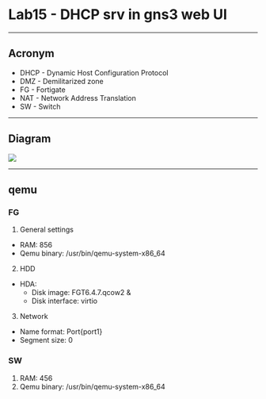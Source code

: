 # Lab15 - DHCP srv in gns3 web UI

---

## Acronym
* DHCP - Dynamic Host Configuration Protocol
* DMZ - Demilitarized zone
* FG - Fortigate
* NAT - Network Address Translation
* SW - Switch

---

## Diagram
[<img src="https://i.imgur.com/DEZyCJ6.png">](https://i.imgur.com/DEZyCJ6.png)

---

## qemu
### FG
1. General settings
  * RAM: 856
  * Qemu binary: /usr/bin/qemu-system-x86_64
2. HDD
  * HDA: 
    * Disk image: FGT6.4.7.qcow2 & 
    * Disk interface: virtio
3. Network
  * Name format: Port{port1}
  * Segment size: 0


### SW
1. RAM: 456
2. Qemu binary: /usr/bin/qemu-system-x86_64
